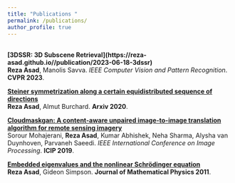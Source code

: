 ```yaml
---
title: "Publications "
permalink: /publications/
author_profile: true
---
```

<br>
<b>[3DSSR: 3D Subscene Retrieval](https://reza-asad.github.io//publication/2023-06-18-3dssr)</b> <br> 
<b>Reza Asad</b>, Manolis Savva.
<i>IEEE Computer Vision and Pattern Recognition</i>. <b>CVPR 2023</b>.

<b>[Steiner symmetrization along a certain equidistributed sequence of directions](https://reza-asad.github.io//publication/2020-05-27-stiener-symmetrization)</b> <br> 
<b>Reza Asad</b>, Almut Burchard.
<b>Arxiv 2020</b>.

<b>[Cloudmaskgan: A content-aware unpaired image-to-image translation algorithm for remote sensing imagery](http://reza-asad.github.io/publication/2019-09-22-cloudmaskgan)</b> <br> 
Sorour Mohajerani, <b>Reza Asad</b>, Kumar Abhishek, Neha Sharma, Alysha van Duynhoven, Parvaneh Saeedi.
<i>IEEE International Conference on Image Processing</i>. <b>ICIP 2019</b>.

<b>[Embedded eigenvalues and the nonlinear Schrödinger equation](http://reza-asad.github.io//publication/2011-03-25-embedded-eigenvalues-schrodinger-equation)</b> <br> 
<b>Reza Asad</b>, Gideon Simpson.
<b>Journal of Mathematical Physics 2011</b>.

